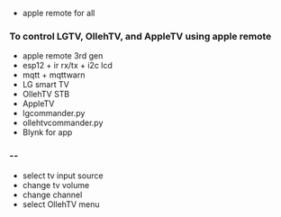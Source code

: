 * apple remote for all

### To control LGTV, OllehTV, and AppleTV using apple remote ###
- apple remote 3rd gen
- esp12 + ir rx/tx + i2c lcd
- mqtt + mqttwarn
- LG smart TV
- OllehTV STB
- AppleTV
- lgcommander.py
- ollehtvcommander.py
- Blynk for app

### -- ###
- select tv input source
- change tv volume
- change channel
- select OllehTV menu
